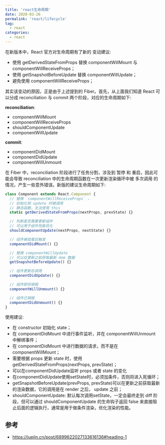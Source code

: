 ```yaml
---
title: 'react生命周期'
date: 2020-03-26
permalink: 'react/lifecycle'
tag:
  - react
categories:
  - react
---
```


在新版本中，React 官方对生命周期有了新的 变动建议:

- 使用 getDerivedStateFromProps 替换 componentWillMount 与 componentWillReceiveProps；
- 使用 getSnapshotBeforeUpdate 替换 componentWillUpdate；
- 避免使用 componentWillReceiveProps；

其实该变动的原因，正是由于上述提到的 Fiber。首先，从上面我们知道 React 可以分成 reconciliation 与 commit 两个阶段，对应的生命周期如下:

**reconciliation**:
- componentWillMount
- componentWillReceiveProps
- shouldComponentUpdate
- componentWillUpdate

**commit**:
- componentDidMount
- componentDidUpdate
- componentWillUnmount

在 Fiber 中，reconciliation 阶段进行了任务分割，涉及到 暂停 和 重启，因此可能会导致 reconciliation 中的生命周期函数在一次更新渲染循环中被 多次调用 的情况，产生一些意外错误。新版的建议生命周期如下:

```js
class Component extends React.Component {
  // 替换 `componentWillReceiveProps` ，
  // 初始化和 update 时被调用
  // 静态函数，无法使用 this
  static getDerivedStateFromProps(nextProps, prevState) {}

  // 判断是否需要更新组件
  // 可以用于组件性能优化
  shouldComponentUpdate(nextProps, nextState) {}

  // 组件被挂载后触发
  componentDidMount() {}

  // 替换 componentWillUpdate
  // 可以在更新之前获取最新 dom 数据
  getSnapshotBeforeUpdate() {}

  // 组件更新后调用
  componentDidUpdate() {}

  // 组件即将销毁
  componentWillUnmount() {}

  // 组件已销毁
  componentDidUnmount() {}
}
```

使用建议:

- 在 constructor 初始化 state；
- 在 componentDidMount 中进行事件监听，并在 componentWillUnmount 中解绑事件；
- 在 componentDidMount 中进行数据的请求，而不是在 componentWillMount；
- 需要根据 props 更新 state 时，使用 getDerivedStateFromProps(nextProps, prevState)；
- 可以在componentDidUpdate监听 props 或者 state 的变化
- 在componentDidUpdate使用setState时，必须加条件，否则将进入死循环；
- getSnapshotBeforeUpdate(prevProps, prevState)可以在更新之前获取最新的渲染数据，它的调用是在 render 之后， update 之前；
- shouldComponentUpdate: 默认每次调用setState，一定会最终走到 diff 阶段，但可以通过 shouldComponentUpdate 的生命钩子返回 false 来直接阻止后面的逻辑执行，通常是用于做条件渲染，优化渲染的性能。

## 参考

- https://juejin.cn/post/6899622027133616136#heading-1
